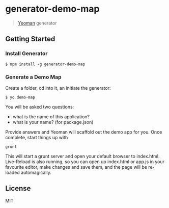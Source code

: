# generator-demo-map 

> [Yeoman](http://yeoman.io) generator


## Getting Started

### Install Generator


```
$ npm install -g generator-demo-map
```

### Generate a Demo Map

Create a folder, cd into it, an initiate the generator:

```
$ yo demo-map
```

You will be asked two questions:

- what is the name of this application?
- what is your name? (for package.json) 

Provide answers and Yeoman will scaffold out the demo app for you. Once complete, start things up with

```
grunt
```

This will start a grunt server and open your default browser to index.html. Live-Reload is also running, so you can open up index.html or app.js in your favourite editor, make changes and save them, and the page will be re-loaded automagically.


## License

MIT
